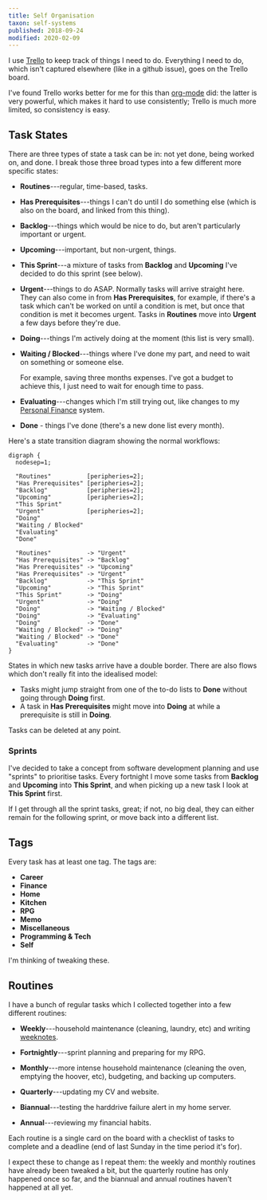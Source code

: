 ```yaml
---
title: Self Organisation
taxon: self-systems
published: 2018-09-24
modified: 2020-02-09
---
```


I use [Trello][] to keep track of things I need to do.  Everything I
need to do, which isn't captured elsewhere (like in a github issue),
goes on the Trello board.

I've found Trello works better for me for this than [org-mode][] did:
the latter is very powerful, which makes it hard to use consistently;
Trello is much more limited, so consistency is easy.

[Trello]: https://trello.com/
[org-mode]: https://orgmode.org/


## Task States

There are three types of state a task can be in: not yet done, being
worked on, and done.  I break those three broad types into a few
different more specific states:

* **Routines**---regular, time-based, tasks.

* **Has Prerequisites**---things I can't do until I do something else
  (which is also on the board, and linked from this thing).

* **Backlog**---things which would be nice to do, but aren't
  particularly important or urgent.

* **Upcoming**---important, but non-urgent, things.

* **This Sprint**---a mixture of tasks from **Backlog** and
  **Upcoming** I've decided to do this sprint (see below).

* **Urgent**---things to do ASAP.  Normally tasks will arrive straight
  here.  They can also come in from **Has Prerequisites**, for
  example, if there's a task which can't be worked on until a
  condition is met, but once that condition is met it becomes urgent.
  Tasks in **Routines** move into **Urgent** a few days before they're
  due.

* **Doing**---things I'm actively doing at the moment (this list is
  very small).

* **Waiting / Blocked**---things where I've done my part, and need to
  wait on something or someone else.

  For example, saving three months expenses.  I've got a budget to
  achieve this, I just need to wait for enough time to pass.

* **Evaluating**---changes which I'm still trying out, like changes to
  my [Personal Finance][] system.

* **Done** - things I've done (there's a new done list every month).

[Personal Finance]: personal-finance.html

Here's a state transition diagram showing the normal workflows:

```graphviz
digraph {
  nodesep=1;

  "Routines"          [peripheries=2];
  "Has Prerequisites" [peripheries=2];
  "Backlog"           [peripheries=2];
  "Upcoming"          [peripheries=2];
  "This Sprint"
  "Urgent"            [peripheries=2];
  "Doing"
  "Waiting / Blocked"
  "Evaluating"
  "Done"

  "Routines"          -> "Urgent"
  "Has Prerequisites" -> "Backlog"
  "Has Prerequisites" -> "Upcoming"
  "Has Prerequisites" -> "Urgent"
  "Backlog"           -> "This Sprint"
  "Upcoming"          -> "This Sprint"
  "This Sprint"       -> "Doing"
  "Urgent"            -> "Doing"
  "Doing"             -> "Waiting / Blocked"
  "Doing"             -> "Evaluating"
  "Doing"             -> "Done"
  "Waiting / Blocked" -> "Doing"
  "Waiting / Blocked" -> "Done"
  "Evaluating"        -> "Done"
}
```

States in which new tasks arrive have a double border.  There are also
flows which don't really fit into the idealised model:

- Tasks might jump straight from one of the to-do lists to **Done**
  without going through **Doing** first.
- A task in **Has Prerequisites** might move into **Doing** at while a
  prerequisite is still in **Doing**.

Tasks can be deleted at any point.

### Sprints

I've decided to take a concept from software development planning and
use "sprints" to prioritise tasks.  Every fortnight I move some tasks
from **Backlog** and **Upcoming** into **This Sprint**, and when
picking up a new task I look at **This Sprint** first.

If I get through all the sprint tasks, great; if not, no big deal,
they can either remain for the following sprint, or move back into a
different list.


## Tags

Every task has at least one tag.  The tags are:

* **Career**
* **Finance**
* **Home**
* **Kitchen**
* **RPG**
* **Memo**
* **Miscellaneous**
* **Programming & Tech**
* **Self**

I'm thinking of tweaking these.


## Routines

I have a bunch of regular tasks which I collected together into a few
different routines:

* **Weekly**---household maintenance (cleaning, laundry, etc) and
  writing [weeknotes][].

* **Fortnightly**---sprint planning and preparing for my RPG.

* **Monthly**---more intense household maintenance (cleaning the oven,
  emptying the hoover, etc), budgeting, and backing up computers.

* **Quarterly**---updating my CV and website.

* **Biannual**---testing the harddrive failure alert in my home
  server.

* **Annual**---reviewing my financial habits.

Each routine is a single card on the board with a checklist of tasks
to complete and a deadline (end of last Sunday in the time period it's
for).

I expect these to change as I repeat them: the weekly and monthly
routines have already been tweaked a bit, but the quarterly routine
has only happened once so far, and the biannual and annual routines
haven't happened at all yet.

[weeknotes]: taxon/weeknotes.html
